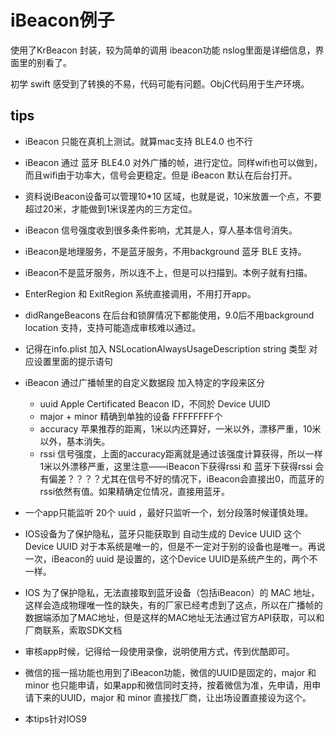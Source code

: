 # iBeacon例子

使用了KrBeacon 封装，较为简单的调用 ibeacon功能 nslog里面是详细信息，界面里的别看了。

初学 swift 感受到了转换的不易，代码可能有问题。ObjC代码用于生产环境。

## tips

* iBeacon 只能在真机上测试。就算mac支持 BLE4.0 也不行

* iBeacon 通过 蓝牙 BLE4.0 对外广播的帧，进行定位。同样wifi也可以做到，而且wifi由于功率大，信号会更稳定。但是 iBeacon 默认在后台打开。

* 资料说iBeacon设备可以管理10*10 区域，也就是说，10米放置一个点，不要超过20米，才能做到1米误差内的三方定位。

*  iBeacon 信号强度收到很多条件影响，尤其是人，穿人基本信号消失。

*  iBeacon是地理服务，不是蓝牙服务，不用background 蓝牙 BLE 支持。

*  iBeacon不是蓝牙服务，所以连不上，但是可以扫描到。本例子就有扫描。

*  EnterRegion 和 ExitRegion 系统直接调用，不用打开app。

*  didRangeBeacons 在后台和锁屏情况下都能使用，9.0后不用background location 支持，支持可能造成审核难以通过。

* 记得在info.plist 加入 NSLocationAlwaysUsageDescription string 类型 对应设置里面的提示语句

*  iBeacon 通过广播帧里的自定义数据段 加入特定的字段来区分
    - uuid Apple Certificated Beacon ID，不同於 Device UUID
    - major + minor 精确到单独的设备 FFFFFFFF个
    - accuracy 苹果推荐的距离，1米以内还算好，一米以外，漂移严重，10米以外，基本消失。
    - rssi 信号强度，上面的accuracy距离就是通过该强度计算获得，所以一样1米以外漂移严重，这里注意——iBeacon下获得rssi 和 蓝牙下获得rssi 会有偏差？？？？尤其在信号不好的情况下，iBeacon会直接出0，而蓝牙的rssi依然有值。如果精确定位情况，直接用蓝牙。

*  一个app只能监听 20个 uuid ，最好只监听一个，划分段落时候谨慎处理。

* IOS设备为了保护隐私，蓝牙只能获取到 自动生成的 Device UUID 这个 Device UUID 对于本系统是唯一的，但是不一定对于别的设备也是唯一。再说一次，iBeacon的 uuid 是设置的，这个Device UUID是系统产生的，两个不一样。

* IOS 为了保护隐私，无法直接取到蓝牙设备（包括iBeacon）的 MAC 地址，这样会造成物理唯一性的缺失，有的厂家已经考虑到了这点，所以在广播帧的数据端添加了MAC地址，但是这样的MAC地址无法通过官方API获取，可以和厂商联系，索取SDK文档

* 审核app时候，记得给一段使用录像，说明使用方式，传到优酷即可。

* 微信的摇一摇功能也用到了iBeacon功能，微信的UUID是固定的，major 和 minor 也只能申请，如果app和微信同时支持，按着微信为准，先申请，用申请下来的UUID，major 和 minor 直接找厂商，让出场设置直接设为这个。

* 本tips针对IOS9